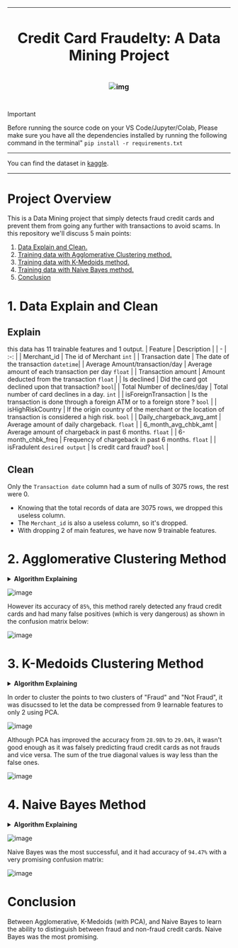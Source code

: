 |<h1> Credit Card Fraudelty: A Data Mining Project </h1> <br> ![img](https://cdn-icons-png.flaticon.com/512/11094/11094299.png)  | 
| :---------: |
#
>[!IMPORTANT]
>Before running the source code on your VS Code/Jupyter/Colab, Please make sure you have all the dependencies installed by running the following command in the terminal"
> `pip install -r requirements.txt`

<hr>

You can find the dataset in [kaggle](https://www.kaggle.com/datasets/shubhamjoshi2130of/abstract-data-set-for-credit-card-fraud-detection).

<hr>

# Project Overview
This is a Data Mining project that simply detects fraud credit cards and prevent them from going any further with transactions to avoid scams.
In this repository we'll discuss 5 main points:
1. [Data Explain and Clean.](#1-data-explain-and-clean)
2. [Training data with Agglomerative Clustering method.](#2-agglomerative-clustering-method)
3. [Training data with K-Medoids method.](#3-k-medoids-clustering-method)
4. [Training data with Naive Bayes method.](#4-naive-bayes-method)
5. [Conclusion](#Conclusion)

# 1. Data Explain and Clean
## Explain
this data has 11 trainable features and 1 output.
| Feature | Description |
| - | :-: |
| Merchant_id | The id of Merchant `int` |
| Transaction date | The date of the transaction `datetime`|
| Average Amount/transaction/day | Average amount of each transaction per day `float` |
| Transaction amount | Amount deducted from the transaction `float` |
| Is declined | Did the card got declined upon that transaction? `bool`|
| Total Number of declines/day | Total number of card declines in a day. `int` |
| isForeignTransaction | Is the transaction is done through a foreign ATM or to a foreign store ? `bool` |
| isHighRiskCountry | If the origin country of the merchant or the location of transaction is considered a high risk. `bool` |
| Daily_chargeback_avg_amt | Average amount of daily chargeback. `float` |
| 6_month_avg_chbk_amt | Average amount of chargeback in past 6 months. `float` |
| 6-month_chbk_freq | Frequency of chargeback in past 6 months. `float` |
| isFradulent `desired output` | Is credit card fraud? `bool` |
## Clean
Only the `Transaction date` column had a sum of nulls of 3075 rows, the rest were 0.
+ Knowing that the total records of data are 3075 rows, we dropped this useless column.
+ The `Merchant_id` is also a useless column, so it's dropped.
+ With dropping 2 of main features, we have now 9 trainable features.

# 2. Agglomerative Clustering Method
<details><summary> <b>Algorithm Explaining</b></summary> 
The agglomerative Clustering performs a hierarchical clustering using a bottom up approach: each observation starts in its own cluster, and clusters are successively merged together. 
  It recursively merges pair of clusters of sample data; uses linkage distance.
</br></br>
 <details> <summary> <b> Hierarchical Clustering </b> </summary>
  Hierarchical clustering is a general family of clustering algorithms that build nested clusters by merging or splitting them successively. This hierarchy of clusters is represented as a tree (or dendrogram).
The root of the tree is the unique cluster that gathers all the samples, the leaves being the clusters with only one sample. </details>
</details>

![image](https://github.com/KatrineAshraf/Credit-Card-Fraudelty/assets/96535434/f0f949cc-1656-4763-86f6-992b28557781)

However its accuracy of `85%`, this method rarely detected any fraud credit cards and had many false positives (which is very dangerous) as shown in the confusion matrix below:

![image](https://github.com/KatrineAshraf/Credit-Card-Fraudelty/assets/96535434/857c0b1a-6078-4015-8f42-aa51db24a1ab)

# 3. K-Medoids Clustering Method

<details> <summary> <b>Algorithm Explaining</b></summary> K-medoids clustering is a variant of K-means that is more robust to noises and outliers. Instead of using the mean point as the center of a cluster,
K-medoids uses an actual point in the cluster to represent it. Medoid is the most centrally located object of the cluster, with minimum sum of distances to other points.
However, K-Means is not used because it is sensitive to outliers, because a mean is easily influenced by extreme values</details>

In order to cluster the points to two clusters of "Fraud" and "Not Fraud", it was disucssed to let the data be compressed from 9 learnable features to only 2 using PCA.


![image](https://github.com/KatrineAshraf/Credit-Card-Fraudelty/assets/96535434/e9496200-29ab-4edc-89e4-3a7385d7a6b2)

Although PCA has improved the accuracy from `28.98%` to `29.04%`, it wasn't good enough as it was falsely predicting fraud credit cards as not frauds and vice versa.
The sum of the true diagonal values is way less than the false ones.

![image](https://github.com/KatrineAshraf/Credit-Card-Fraudelty/assets/96535434/66f5b3c4-bcc9-44ca-a034-b6f2890d5f44)

# 4. Naive Bayes Method

<details> <summary> <b>Algorithm Explaining</b></summary> This model predicts the probability of an instance belongs to a class with a given set of feature value.
  It is a probabilistic classifier. It is because it assumes that one feature in the model is independent of existence of another feature. In other words, 
  each feature contributes to the predictions with no relation between each other. In real world, this condition satisfies rarely.
  It uses Bayes theorem in the algorithm for training and prediction </details>

  ![image](https://github.com/KatrineAshraf/Credit-Card-Fraudelty/assets/96535434/2c5adf2e-9037-4ba1-93d2-85983ac19984)

Naive Bayes was the most successful, and it had accuracy of `94.47%` with a very promising confusion matrix:

![image](https://github.com/KatrineAshraf/Credit-Card-Fraudelty/assets/96535434/04dca9a3-ca7c-4a6a-a53a-2a98d0794b33)

# Conclusion
Between Agglomerative, K-Medoids (with PCA), and Naive Bayes to learn the ability to distinguish between fraud and non-fraud credit cards. Naive Bayes was the most promising.
